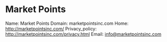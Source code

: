 
# Market Points

Name: Market Points
Domain: marketpointsinc.com
Home: http://marketpointsinc.com/
Privacy_policy: http://marketpointsinc.com/privacy.html
Email: info@marketpointsinc.com
